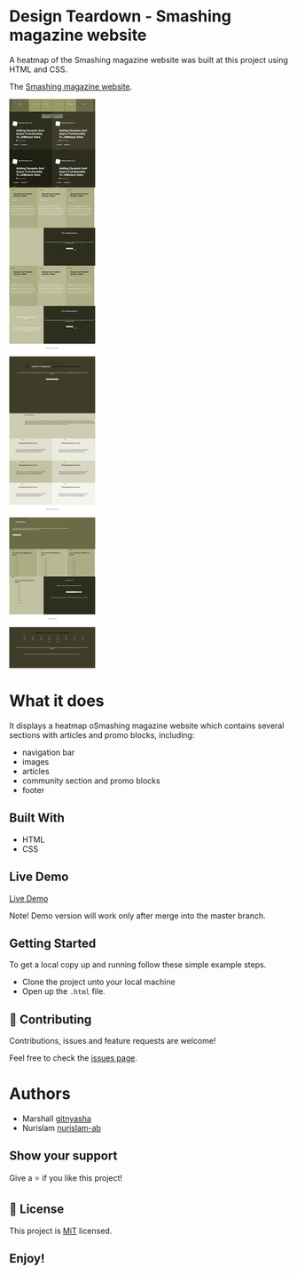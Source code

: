 # Design Teardown - Smashing magazine website

A heatmap of the Smashing magazine website was built at this project using HTML and CSS.

The [Smashing magazine website](https://www.smashingmagazine.com/).

![screenshot](https://github.com/nurislam-ab/smashing_magazine/blob/added-features/screenshot.jpg)
			

# What it does

It displays a heatmap oSmashing magazine website which contains several sections with articles and promo blocks, including:
- navigation bar
- images
- articles
- community section and promo blocks
- footer


## Built With

- HTML
- CSS


## Live Demo

[Live Demo](https://nurislam-ab.github.io/smashing_magazine/index.html)

Note! Demo version will work only after merge into the master branch.

## Getting Started

To get a local copy up and running follow these simple example steps.
- Clone the project unto your local machine
- Open up the `.html` file.

## 🤝 Contributing

Contributions, issues and feature requests are welcome!

Feel free to check the [issues page](https://github.com/nurislam-ab/smashing_magazine/issues).

# Authors   

* Marshall [gitnyasha](https://github.com/gitnyasha)
* Nurislam [nurislam-ab](https://github.com/nurislam-ab)

## Show your support

Give a ⭐️ if you like this project!

## 📝 License

This project is [MiT](lic.url) licensed.

## Enjoy!
